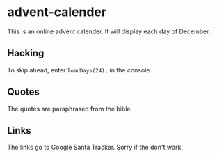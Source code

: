 # advent-calender
This is an online advent calender. It will display each day of December.
## Hacking
To skip ahead, enter `loadDays(24);` in the console.
## Quotes
The quotes are paraphrased from the bible.
## Links
The links go to Google Santa Tracker. Sorry if the don't work.
